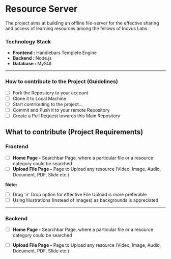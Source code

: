 # Resource Server
The project aims at building an offline file-server for the effective sharing and access of learning resources among the fellows of Inovus Labs. 

### **Technology Stack**

- **Frontend :** Handlebars Templete Engine
- **Backend :** Node.js
- **Database :** MySQL

****

### **How to contribute to the Project (Guidelines)**

- [ ] Fork the Repository to your account
- [ ] Clone it to Local Machine
- [ ] Start contributing to the project...
- [ ] Commit and Push it to your remote Repository
- [ ] Create a Pull Request towards this Main Repository

## **What to contribute (Project Requirements)**

### **Frontend**

- [ ] **Home Page -** Searchbar Page, where a particular file or a resource category could be searched
- [ ] **Upload File Page -** Page to Upload any resource (Video, Image, Audio, Document, PDF, Slide etc:) 

**Note:**

- [ ] Drag 'n' Drop option for effective File Upload is more preferable
- [ ] Using Illustrations (Instead of Images) as backgrounds is appreciated

****

### **Backend**

- [ ] **Home Page -** Searchbar Page, where a particular file or a resource category could be searched
- [ ] **Upload File Page -** Page to Upload any resource (Video, Image, Audio, Document, PDF, Slide etc:) 

